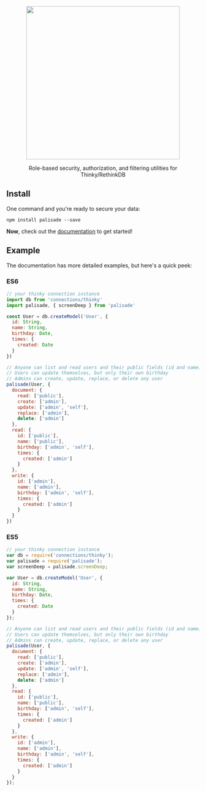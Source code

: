 <p align='center'>
  <img src='https://cloud.githubusercontent.com/assets/425716/12656327/86aafe0c-c5b2-11e5-8de8-b6a7f0552397.png' width='400'/>
  <p align='center'>Role-based security, authorization, and filtering utilities for Thinky/RethinkDB</p>
</p>

## Install

One command and you're ready to secure your data:

```
npm install palisade --save
```

**Now**, check out the [documentation](http://shasta.tools/palisade/docs/Rules.html) to get started!

## Example

The documentation has more detailed examples, but here's a quick peek:

### ES6

```js
// your thinky connection instance
import db from 'connections/thinky'
import palisade, { screenDeep } from 'palisade'

const User = db.createModel('User', {
  id: String,
  name: String,
  birthday: Date,
  times: {
    created: Date
  }
})

// Anyone can list and read users and their public fields (id and name)
// Users can update themselves, but only their own birthday
// Admins can create, update, replace, or delete any user
palisade(User, {
  document: {
    read: ['public'],
    create: ['admin'],
    update: ['admin', 'self'],
    replace: ['admin'],
    delete: ['admin']
  },
  read: {
    id: ['public'],
    name: ['public'],
    birthday: ['admin', 'self'],
    times: {
      created: ['admin']
    }
  },
  write: {
    id: ['admin'],
    name: ['admin'],
    birthday: ['admin', 'self'],
    times: {
      created: ['admin']
    }
  }
})
```

### ES5

```js
// your thinky connection instance
var db = require('connections/thinky');
var palisade = require('palisade');
var screenDeep = palisade.screenDeep;

var User = db.createModel('User', {
  id: String,
  name: String,
  birthday: Date,
  times: {
    created: Date
  }
});

// Anyone can list and read users and their public fields (id and name)
// Users can update themselves, but only their own birthday
// Admins can create, update, replace, or delete any user
palisade(User, {
  document: {
    read: ['public'],
    create: ['admin'],
    update: ['admin', 'self'],
    replace: ['admin'],
    delete: ['admin']
  },
  read: {
    id: ['public'],
    name: ['public'],
    birthday: ['admin', 'self'],
    times: {
      created: ['admin']
    }
  },
  write: {
    id: ['admin'],
    name: ['admin'],
    birthday: ['admin', 'self'],
    times: {
      created: ['admin']
    }
  }
});
```
